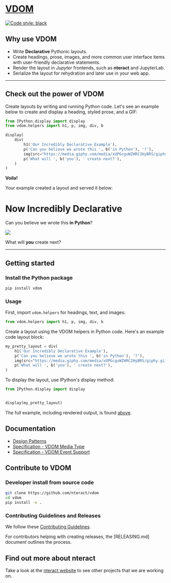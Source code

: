# [VDOM](https://github.com/nteract/vdom)

[![Code style: black](https://img.shields.io/badge/code%20style-black-000000.svg)](https://github.com/ambv/black)

## Why use VDOM

- Write **Declarative** Pythonic layouts.
- Create headings, prose, images, and more common user interface items with user-friendly declarative statements.
- Render the layout in _Jupyter_ frontends, such as **nteract** and JupyterLab.
- Serialize the layout for rehydration and later use in your web app.

---

## Check out the power of VDOM

Create layouts by writing and running Python code. Let's see an example
below to create and display a heading, styled prose, and a GIF:

```python
from IPython.display import display
from vdom.helpers import h1, p, img, div, b

display(
    div(
        h1('Our Incredibly Declarative Example'),
        p('Can you believe we wrote this ', b('in Python'), '?'),
        img(src="https://media.giphy.com/media/xUPGcguWZHRC2HyBRS/giphy.gif"),
        p('What will ', b('you'), ' create next?'),
    )
)
```

**Voila!**

Your example created a layout and served it below:

# Now Incredibly Declarative

Can you believe we wrote this **in Python**?

![](https://media.giphy.com/media/xUPGcguWZHRC2HyBRS/giphy.gif)

What will **you** create next?

---

## Getting started

### Install the Python package

```bash
pip install vdom
```

### Usage

First, import `vdom.helpers` for headings, text, and images:

```python
from vdom.helpers import h1, p, img, div, b
```

Create a layout using the VDOM helpers in Python code. Here's an example code
layout block:

```python
my_pretty_layout = div(
    h1('Our Incredibly Declarative Example'),
    p('Can you believe we wrote this ', b('in Python'), '?'),
    img(src="https://media.giphy.com/media/xUPGcguWZHRC2HyBRS/giphy.gif"),
    p('What will ', b('you'), ' create next?'),
)
```

To display the layout, use IPython's display method:

```python
from IPython.display import display


display(my_pretty_layout)
```

The full example, including rendered output, is found [above](#check-out-the-power-of-vdom).

## Documentation

- [Design Patterns](./docs/design-patterns.md)
- [Specification - VDOM Media Type](./docs/mimetype-spec.md)
- [Specification - VDOM Event Support](./docs/event-spec.md)

## Contribute to VDOM

### Developer install from source code

```bash
git clone https://github.com/nteract/vdom
cd vdom
pip install -e .
```

### Contributing Guidelines and Releases

We follow these [Contributing Guidelines](CONTRIBUTING.md).

For contributors helping with creating releases, the [RELEASING.md] document
outlines the process.

## Find out more about nteract

Take a look at the [nteract website](https://nteract.io) to see other projects
that we are working on.
